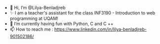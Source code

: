 - 👋 Hi, I’m @Lilya-Benladjreb
- ✨ I am a teacher's assistant for the class INF3190 - Introduction to web programming at UQAM! 
- 🌱 I’m currently having fun with Python, C and C ++
- 📫 How to reach me : https://www.linkedin.com/in/lilya-benladjreb-901502186/

<!---
Lilya-Benladjreb/Lilya-Benladjreb is a ✨ special ✨ repository because its `README.md` (this file) appears on your GitHub profile.
You can click the Preview link to take a look at your changes.
--->
